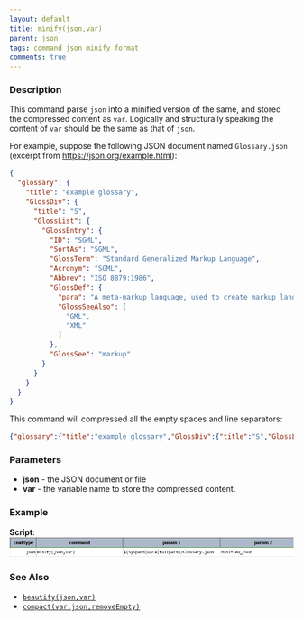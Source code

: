 ```yaml
---
layout: default
title: minify(json,var)
parent: json
tags: command json minify format
comments: true
---
```



### Description
This command parse `json` into a minified version of the same, and stored the compressed content as `var`. Logically and
structurally speaking the content of `var` should be the same as that of `json`.

For example, suppose the following JSON document named `Glossary.json` (excerpt from 
<a href="https://json.org/example.html" class="external-link" target="nexial_link">https://json.org/example.html</a>):
```json
{
  "glossary": {
    "title": "example glossary",
    "GlossDiv": {
      "title": "S",
      "GlossList": {
        "GlossEntry": {
          "ID": "SGML",
          "SortAs": "SGML",
          "GlossTerm": "Standard Generalized Markup Language",
          "Acronym": "SGML",
          "Abbrev": "ISO 8879:1986",
          "GlossDef": {
            "para": "A meta-markup language, used to create markup languages such as DocBook.",
            "GlossSeeAlso": [
              "GML",
              "XML"
            ]
          },
          "GlossSee": "markup"
        }
      }
    }
  }
}
```

This command will compressed all the empty spaces and line separators:
```json
{"glossary":{"title":"example glossary","GlossDiv":{"title":"S","GlossList":{"GlossEntry":{"ID":"SGML","SortAs":"SGML","GlossTerm":"Standard Generalized Markup Language","Acronym":"SGML","Abbrev":"ISO 8879:1986","GlossDef":{"para":"A meta-markup language, used to create markup languages such as DocBook.","GlossSeeAlso":["GML","XML"]},"GlossSee":"markup"}}}}}
```


### Parameters
- **json** - the JSON document or file
- **var** - the variable name to store the compressed content.


### Example
**Script**:<br/>
![script](image/minify_01.png)


### See Also
- [`beautify(json,var)`](beautify(json,var))
- [`compact(var,json,removeEmpty)`](compact(var,json,removeEmpty))

